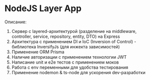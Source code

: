 # NodeJS Layer App

Описание:

1) Сервер с layered-архитектурой (разделение на middleware, controller, service, repository, entity, DTO) на Express
2) Архитектура с применением DI и IoC (Inversion of Control) - библиотека InversifyJs (для инжекта зависимостей)
3) Применение ORM Prisma
4) Наличие авторизации с применением технологии JWT
5) Написание unit и e2e тестов с применением моков
6) Работа с env переменными для удобства тестирования
7) Применение nodemon & ts-node для ускорения dev-разработки
